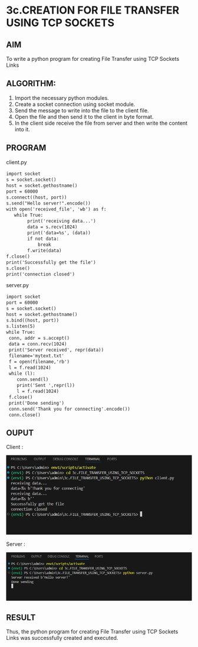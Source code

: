 # 3c.CREATION FOR FILE TRANSFER USING TCP SOCKETS
## AIM
To write a python program for creating File Transfer using TCP Sockets Links
## ALGORITHM:
1. Import the necessary python modules.
2. Create a socket connection using socket module.
3. Send the message to write into the file to the client file.
4. Open the file and then send it to the client in byte format.
5. In the client side receive the file from server and then write the content into it.
## PROGRAM
client.py
```
import socket
s = socket.socket()
host = socket.gethostname()
port = 60000
s.connect((host, port))
s.send("Hello server!".encode())
with open('received_file', 'wb') as f:
   while True:
        print('receiving data...')
        data = s.recv(1024)
        print('data=%s', (data))
        if not data:
            break
        f.write(data)
f.close()
print('Successfully get the file')
s.close()
print('connection closed')

```
server.py
```
import socket
port = 60000
s = socket.socket()
host = socket.gethostname()
s.bind((host, port))
s.listen(5)
while True:
 conn, addr = s.accept()
 data = conn.recv(1024)
 print('Server received', repr(data))
 filename='mytext.txt'
 f = open(filename,'rb')
 l = f.read(1024)
 while (l):
    conn.send(l)
    print('Sent ',repr(l))
    l = f.read(1024)
 f.close()
 print('Done sending')
 conn.send('Thank you for connecting'.encode())
 conn.close()

```
## OUPUT
Client :

![alt text](<Screenshot 2025-05-20 144042.png>)

Server :

![alt text](<Screenshot 2025-05-20 144037.png>)

## RESULT
Thus, the python program for creating File Transfer using TCP Sockets Links was 
successfully created and executed.
